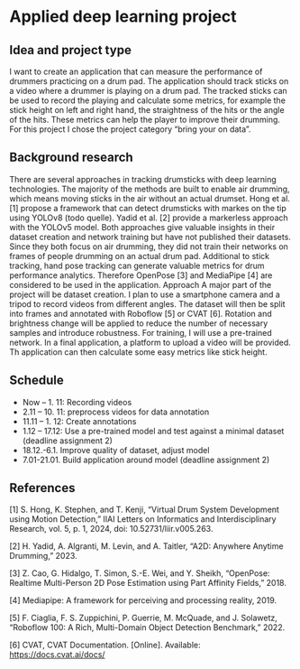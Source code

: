 # Applied deep learning project

## Idea and project type
I want to create an application that can measure the performance of drummers practicing on a drum pad. The application should track sticks on a video where a drummer is playing on a drum pad. The tracked sticks can be used to record the playing and calculate some metrics, for example the stick height on left and right hand, the straightness of the hits or the angle of the hits. These metrics can help the player to improve their drumming.
For this project I chose the project category “bring your on data”.
## Background research
There are several approaches in tracking drumsticks with deep learning technologies. The majority of the methods are built to enable air drumming, which means moving sticks in the air without an actual drumset. Hong et al. [1] propose a framework that can detect drumsticks with markes on the tip using YOLOv8 (todo quelle). Yadid et al. [2] provide a markerless approach with the YOLOv5 model. Both approaches give valuable insights in their dataset creation and network training but have not published their datasets. Since they both focus on air drumming, they did not train their networks on frames of people drumming on an actual drum pad.
Additional to stick tracking, hand pose tracking can generate valuable metrics for drum performance analytics. Therefore OpenPose [3] and MediaPipe [4] are considered to be used in the application.
Approach
A major part of the project will be dataset creation. I plan to use a smartphone camera and a tripod to record videos from different angles. The dataset will then be split into frames and annotated with Roboflow [5] or CVAT [6]. Rotation and brightness change will be applied to reduce the number of necessary samples and introduce robustness. For training, I will use a pre-trained network. In a final application, a platform to upload a video will be provided. Th application can then calculate some easy metrics like stick height.
## Schedule
* Now – 1. 11: Recording videos
* 2.11 – 10. 11: preprocess videos for data annotation
* 11.11 – 1. 12: Create annotations
* 1.12 – 17.12: Use a pre-trained model and test against a minimal dataset (deadline assignment 2)
* 18.12.-6.1. Improve quality of dataset, adjust model
* 7.01-21.01. Build application around model (deadline assignment 2)
## References
[1]	S. Hong, K. Stephen, and T. Kenji, “Virtual Drum System Development using Motion Detection,” IIAI Letters on Informatics and Interdisciplinary Research, vol. 5, p. 1, 2024, doi: 10.52731/liir.v005.263.

[2]	H. Yadid, A. Algranti, M. Levin, and A. Taitler, “A2D: Anywhere Anytime Drumming,” 2023.

[3]	Z. Cao, G. Hidalgo, T. Simon, S.-E. Wei, and Y. Sheikh, “OpenPose: Realtime Multi-Person 2D Pose Estimation using Part Affinity Fields,” 2018.

[4]	Mediapipe: A framework for perceiving and processing reality, 2019.

[5]	F. Ciaglia, F. S. Zuppichini, P. Guerrie, M. McQuade, and J. Solawetz, “Roboflow 100: A Rich, Multi-Domain Object Detection Benchmark,” 2022.

[6]	CVAT, CVAT Documentation. [Online]. Available: https://docs.cvat.ai/docs/

